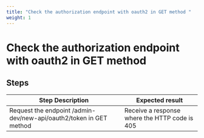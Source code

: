 ```yaml
---
title: "Check the authorization endpoint with oauth2 in GET method "
weight: 1
---
```


# Check the authorization endpoint with oauth2 in GET method 
## Steps
| Step Description | Expected result |
| ----- | ----- |
| Request the endpoint /admin-dev/new-api/oauth2/token in GET method | Receive a response where the HTTP code is 405 |

